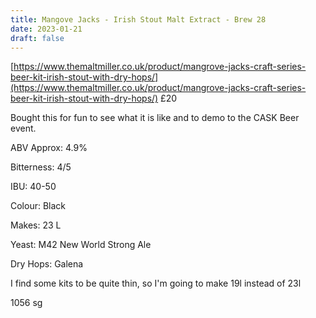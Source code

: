 ```yaml
---
title: Mangove Jacks - Irish Stout Malt Extract - Brew 28 
date: 2023-01-21
draft: false 
---
```


<!-- [https://www.brewersfriend.com/homebrew/recipe/view/1289160/kingston-jpa](https://www.brewersfriend.com/homebrew/recipe/view/1289160/kingston-jpa)  -->
<!-- [![pot](/images/2022-10-08/6.jpg "treatment")](/images/2022-10-08/6.jpg) -->

[https://www.themaltmiller.co.uk/product/mangrove-jacks-craft-series-beer-kit-irish-stout-with-dry-hops/](https://www.themaltmiller.co.uk/product/mangrove-jacks-craft-series-beer-kit-irish-stout-with-dry-hops/) £20

Bought this for fun to see what it is like and to demo to the CASK Beer event.


ABV Approx: 4.9%

Bitterness: 4/5

IBU: 40-50

Colour: Black

Makes: 23 L

Yeast: M42 New World Strong Ale

Dry Hops: Galena


I find some kits to be quite thin, so I'm going to make 19l instead of 23l

1056 sg




